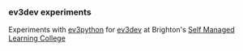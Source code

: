 ### ev3dev experiments

Experiments with [ev3python](https://sites.google.com/site/ev3python/) for [ev3dev](http://www.ev3dev.org/) at Brighton's [Self Managed Learning College](http://college.selfmanagedlearning.org)
